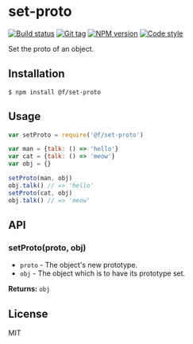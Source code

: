
# set-proto

[![Build status][travis-image]][travis-url]
[![Git tag][git-image]][git-url]
[![NPM version][npm-image]][npm-url]
[![Code style][standard-image]][standard-url]

Set the proto of an object.

## Installation

    $ npm install @f/set-proto

## Usage

```js
var setProto = require('@f/set-proto')

var man = {talk: () => 'hello'}
var cat = {talk: () => 'meow'}
var obj = {}

setProto(man, obj)
obj.talk() // => 'hello'
setProto(cat, obj)
obj.talk() // => 'meow'
```

## API

### setProto(proto, obj)

- `proto` - The object's new prototype.
- `obj` - The object which is to have its prototype set.

**Returns:** `obj`

## License

MIT

[travis-image]: https://img.shields.io/travis/micro-js/set-proto.svg?style=flat-square
[travis-url]: https://travis-ci.org/micro-js/set-proto
[git-image]: https://img.shields.io/github/tag/micro-js/set-proto.svg
[git-url]: https://github.com/micro-js/set-proto
[standard-image]: https://img.shields.io/badge/code%20style-standard-brightgreen.svg?style=flat
[standard-url]: https://github.com/feross/standard
[npm-image]: https://img.shields.io/npm/v/@f/set-proto.svg?style=flat-square
[npm-url]: https://npmjs.org/package/@f/set-proto
